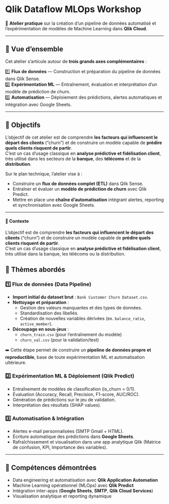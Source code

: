 # Qlik Dataflow MLOps Workshop

🚀 **Atelier pratique** sur la création d’un pipeline de données automatisé et l’expérimentation de modèles de Machine Learning dans **Qlik Cloud**.

---

## 🧭 Vue d’ensemble

Cet atelier s’articule autour de **trois grands axes complémentaires** :

1️⃣ **Flux de données** — Construction et préparation du pipeline de données dans Qlik Sense.  
2️⃣ **Expérimentation ML** — Entraînement, évaluation et interprétation d’un modèle de prédiction de churn.  
3️⃣ **Automatisation** — Déploiement des prédictions, alertes automatiques et intégration avec Google Sheets.

---

## 🎯 Objectifs

L’objectif de cet atelier est de comprendre **les facteurs qui influencent le départ des clients** (“churn”) et de construire un modèle capable de **prédire quels clients risquent de partir**.  
C’est un cas d’usage classique en **analyse prédictive et fidélisation client**, très utilisé dans les secteurs de la **banque**, des **télécoms** et de la **distribution**.

Sur le plan technique, l’atelier vise à :

- Construire un **flux de données complet (ETL)** dans Qlik Sense.  
- Entraîner et évaluer un **modèle de prédiction de churn** avec Qlik Predict.  
- Mettre en place une **chaîne d’automatisation** intégrant alertes, reporting et synchronisation avec Google Sheets.

---

#### 🧠 Contexte
L’objectif est de comprendre **les facteurs qui influencent le départ des clients** (“churn”) et de construire un modèle capable de **prédire quels clients risquent de partir**.  
C’est un cas d’usage classique en **analyse prédictive et fidélisation client**, très utilisé dans la banque, les télécoms ou la distribution.

## 🧩 Thèmes abordés

### 1️⃣ Flux de données (Data Pipeline)
- **Import initial du dataset brut** : `Bank Customer Churn Dataset.csv`.  
- **Nettoyage et préparation** :
  - Gestion des valeurs manquantes et des types de données.
  - Standardisation des libellés.
  - Création de nouvelles variables dérivées (ex. `balance_ratio`, `active_member`).
- **Découpage en sous-jeux** :
  - `churn_train.csv` (pour l’entraînement du modèle)
  - `churn_val.csv` (pour la validation/test)

➡️ Cette étape permet de construire un **pipeline de données propre et reproductible**, base de toute expérimentation ML et automatisation ultérieure.

### 2️⃣ Expérimentation ML & Déploiement (Qlik Predict)
- Entraînement de modèles de classification (is_churn = 0/1).  
- Évaluation (Accuracy, Recall, Precision, F1-score, AUC/ROC).  
- Génération de prédictions sur le jeu de validation.  
- Interprétation des résultats (SHAP values).  

### 3️⃣ Automatisation & Intégration
- Alertes e-mail personnalisées (SMTP Gmail + HTML).  
- Écriture automatique des prédictions dans **Google Sheets**.  
- Rafraîchissement et visualisation dans une app analytique Qlik (Matrice de confusion, KPI, Importance des variables).  

---

## 🧠 Compétences démontrées

- Data engineering et automatisation avec **Qlik Application Automation**  
- Machine Learning opérationnel (MLOps) avec **Qlik Predict**  
- Intégration inter-apps (**Google Sheets**, **SMTP**, **Qlik Cloud Services**)  
- Visualisation analytique et reporting dynamique  

